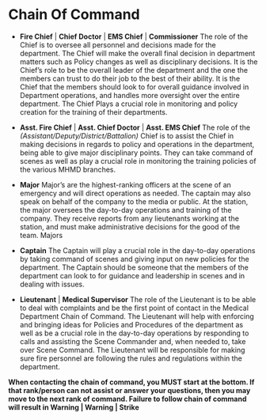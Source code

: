 # Chain Of Command


- **Fire Chief** | **Chief Doctor** | **EMS Chief** | **Commissioner**
The role of the Chief is to oversee all personnel and decisions made for the department. The Chief will make the overall final decision in department matters such as Policy changes as well as disciplinary decisions. It is the Chief’s role to be the overall leader of the department and the one the members can trust to do their job to the best of their ability. It is the Chief that the members should look to for overall guidance involved in Department operations, and handles more oversight over the entire department. The Chief Plays a crucial role in monitoring and policy creation for the training of their departments. 

- **Asst. Fire Chief** | **Asst. Chief Doctor** | **Asst. EMS Chief**
The role of the *(Assistant/Deputy/District/Battalion)* Chief is to assist the Chief in making decisions in regards to policy and operations in the department, being able to give major disciplinary points. They can take command of scenes as well as play a crucial role in monitoring the training policies of the various MHMD branches. 

- **Major**
Major’s are the highest-ranking officers at the scene of an emergency and will direct operations as needed. The captain may also speak on behalf of the company to the media or public. At the station, the major oversees the day-to-day operations and training of the company. They receive reports from any lieutenants working at the station, and must make administrative decisions for the good of the team. Majors

- **Captain**
The Captain will play a crucial role in the day-to-day operations by taking command of scenes and giving input on new policies for the department. The Captain should be someone that the members of the department can look to for guidance and leadership in scenes and in dealing with issues. 

- **Lieutenant** | **Medical Supervisor**
The role of the Lieutenant is to be able to deal with complaints and be the first point of contact in the Medical Department Chain of Command. The Lieutenant will help with enforcing and bringing ideas for Policies and Procedures of the department as well as be a crucial role in the day-to-day operations by responding to calls and assisting the Scene Commander and, when needed to, take over Scene Command. The Lieutenant will be responsible for making sure fire personnel are following the rules and regulations within the department.

**When contacting the chain of command, you MUST start at the bottom. If that rank/person can not assist or answer your questions, then you may move to the next rank of command. Failure to follow chain of command will result in Warning | Warning | Strike**
